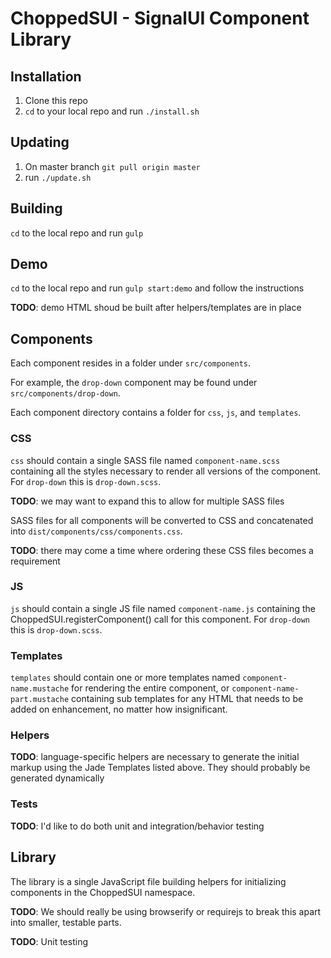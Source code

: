 # ChoppedSUI - SignalUI Component Library

## Installation

1. Clone this repo
2. `cd` to your local repo and run `./install.sh`

## Updating

1. On master branch `git pull origin master`
2. run `./update.sh`

## Building

`cd` to the local repo and run `gulp`

## Demo

`cd` to the local repo and run `gulp start:demo` and follow the instructions

**TODO**: demo HTML shoud be built after helpers/templates are in place

## Components

Each component resides in a folder under `src/components`.

For example, the `drop-down` component may be found under `src/components/drop-down`.

Each component directory contains a folder for `css`, `js`, and `templates`.

### CSS

`css` should contain a single SASS file named `component-name.scss` containing all the styles necessary to render all versions of the component. For `drop-down` this is `drop-down.scss`.

**TODO**: we may want to expand this to allow for multiple SASS files

SASS files for all components will be converted to CSS and concatenated into `dist/components/css/components.css`.

**TODO**: there may come a time where ordering these CSS files becomes a requirement

### JS

`js` should contain a single JS file named `component-name.js` containing the ChoppedSUI.registerComponent() call for this component. For `drop-down` this is `drop-down.scss`.

### Templates

`templates` should contain one or more templates  named `component-name.mustache` for rendering the entire component, or `component-name-part.mustache` containing sub templates for any HTML that needs to be added on enhancement, no matter how insignificant.

### Helpers

**TODO**: language-specific helpers are necessary to generate the initial markup using the Jade Templates listed above. They should probably be generated dynamically

### Tests

**TODO**: I'd like to do both unit and integration/behavior testing

## Library

The library is a single JavaScript file building helpers for initializing components in the ChoppedSUI namespace.

**TODO**: We should really be using browserify or requirejs to break this apart into smaller, testable parts.

**TODO**: Unit testing
